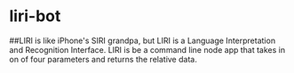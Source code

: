 # liri-bot
##LIRI is like iPhone's SIRI grandpa, but LIRI is a Language Interpretation and Recognition Interface. LIRI is be a command line node app that takes in on of four parameters and returns the relative data.
